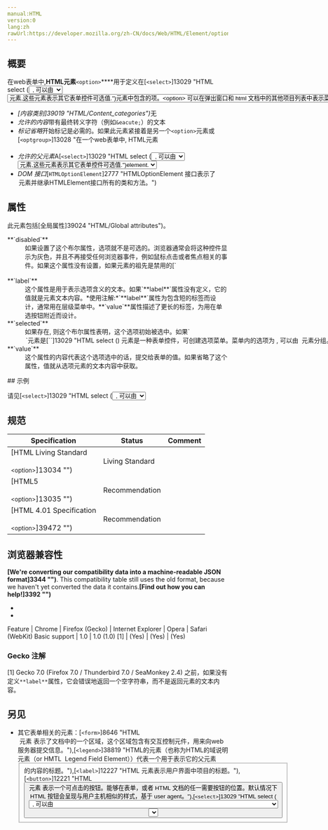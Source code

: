 ```yaml
---
manual:HTML
version:0
lang:zh
rawUrl:https://developer.mozilla.org/zh-CN/docs/Web/HTML/Element/option
---
```





## 概要<a name="概要"></a>


在web表单中,**HTML元素**`<option>`****用于定义在[`<select>`]13029 "HTML select (<select>) 元素是一种表单控件，可创建选项菜单。菜单内的选项为<option> , 可以由 <optgroup> 元素分组。选项可以被用户预先选择。"),[`<optgroup>`]13028 "在一个web表单中, HTML元素 <optgroup> 会创建包含在一个 <select> 元素中的一组选项")或[`<datalist>`]13030 "HTML Datalist 元素 (<datalist>) 包含了一组<option>元素,这些元素表示其它表单控件可选值.")元素中包含的项。&lt;option&gt; 可以在弹出窗口和 html 文档中的其他项目列表中表示菜单项。


* <dfn>[内容类别]39019 "HTML/Content_categories")</dfn>无
* <dfn>允许的内容</dfn>带有最终转义字符（例如`&eacute;`）的文本
* <dfn>标记省略</dfn>开始标记是必需的。如果此元素紧接着是另一个`<option>`元素或[`<optgroup>`]13028 "在一个web表单中, HTML元素 <optgroup> 会创建包含在一个 <select> 元素中的一组选项"), 或者父元素没有其他内容, 则结束标记是可选的。
* <dfn>允许的父元素</dfn>A[`<select>`]13029 "HTML select (<select>) 元素是一种表单控件，可创建选项菜单。菜单内的选项为<option> , 可以由 <optgroup> 元素分组。选项可以被用户预先选择。"), an[`<optgroup>`]13028 "在一个web表单中, HTML元素 <optgroup> 会创建包含在一个 <select> 元素中的一组选项")or a[`<datalist>`]13030 "HTML Datalist 元素 (<datalist>) 包含了一组<option>元素,这些元素表示其它表单控件可选值.")element.
* <dfn>DOM 接口</dfn>[`HTMLOptionElement`]2777 "HTMLOptionElement 接口表示了 <option> 元素并继承HTMLElement接口所有的类和方法。")

## 属性<a name="属性"></a>


此元素包括[全局属性]39024 "HTML/Global attributes")。

<dl><dt id=''>**`disabled`**</dt><dd>如果设置了这个布尔属性，选项就不是可选的。浏览器通常会将这种控件显示为灰色，并且不再接受任何浏览器事件，例如鼠标点击或者焦点相关的事件。如果这个属性没有设置，如果元素的祖先是禁用的[`<optgroup>`]13028 "在一个web表单中, HTML元素 <optgroup> 会创建包含在一个 <select> 元素中的一组选项")元素，元素仍然是禁用的 。</dd><dt id=''>**`label`**</dt><dd>这个属性是用于表示选项含义的文本。如果`**label**`属性没有定义，它的值就是元素文本内容。*使用注解:*`**label**`属性为包含短的标签而设计，通常用在层级菜单中。**`value`**属性描述了更长的标签，为用在单选按钮附近而设计。
</dd><dt id=''>**`selected`**</dt><dd>如果存在, 则这个布尔属性表明，这个选项初始被选中。如果`<option>`元素是[`<select>`]13029 "HTML select (<select>) 元素是一种表单控件，可创建选项菜单。菜单内的选项为<option> , 可以由 <optgroup> 元素分组。选项可以被用户预先选择。")元素的后继，并且它的`[multiple]13180 "")`属性没有设置，这个[`<select>`]13029 "HTML select (<select>) 元素是一种表单控件，可创建选项菜单。菜单内的选项为<option> , 可以由 <optgroup> 元素分组。选项可以被用户预先选择。")元素只有一个`<option>`元素可以拥有`selected`属性。</dd><dt id=''>**`value`**</dt><dd>这个属性的内容代表这个选项选中的话，提交给表单的值。如果省略了这个属性，值就从选项元素的文本内容中获取。</dd></dl>
## 示例<a name="示例"></a>


请见[`<select>`]13029 "HTML select (<select>) 元素是一种表单控件，可创建选项菜单。菜单内的选项为<option> , 可以由 <optgroup> 元素分组。选项可以被用户预先选择。")示例。


## 规范<a name="Specifications"></a>

Specification | Status | Comment 
 ---  |  ---  |  ---  | 
[HTML Living Standard<br></br><small>&lt;option&gt;</small>]13034 "") | Living Standard |  
[HTML5<br></br><small>&lt;option&gt;</small>]13035 "") | Recommendation |  
[HTML 4.01 Specification<br></br><small>&lt;option&gt;</small>]39472 "") | Recommendation |  


## 浏览器兼容性<a name="Browser_compatibility"></a>


**[We&#39;re converting our compatibility data into a machine-readable JSON format]3344 "")**. This compatibility table still uses the old format, because we haven&#39;t yet converted the data it contains.**[Find out how you can help!]3392 "")**


* 
* 

Feature | Chrome | Firefox (Gecko) | Internet Explorer | Opera | Safari (WebKit) 
Basic support | 1.0 | 1.0 (1.0) [1] | (Yes) | (Yes) | (Yes) 




### Gecko 注解<a name="Gecko_注解"></a>


[1] Gecko 7.0 (Firefox 7.0 / Thunderbird 7.0 / SeaMonkey 2.4) 之前，如果没有定义`**label**`属性，它会错误地返回一个空字符串，而不是返回元素的文本内容。


## 另见<a name="另见"></a>

* 其它表单相关的元素：[`<form>`]8646 "HTML <form> 元素 表示了文档中的一个区域，这个区域包含有交互控制元件，用来向web服务器提交信息。"),[`<legend>`]38819 "HTML的元素（也称为HTML的域说明元素（or HMTL
  Legend Field Element））代表一个用于表示它的父元素<fieldset>的内容的标题。"),[`<label>`]12227 "HTML 元素表示用户界面中项目的标题。"),[`<button>`]12221 "HTML <button>元素 表示一个可点击的按钮。能够在表单，或者 HTML 文档的任一需要按钮的位置。默认情况下 HTML 按钮会呈现与用户主机相似的样式，基于 user agent。"),[`<select>`]13029 "HTML select (<select>) 元素是一种表单控件，可创建选项菜单。菜单内的选项为<option> , 可以由 <optgroup> 元素分组。选项可以被用户预先选择。"),[`<datalist>`]13030 "HTML Datalist 元素 (<datalist>) 包含了一组<option>元素,这些元素表示其它表单控件可选值."),[`<optgroup>`]13028 "在一个web表单中, HTML元素 <optgroup> 会创建包含在一个 <select> 元素中的一组选项"),[`<fieldset>`]38804 "此页面仍未被本地化, 期待您的翻译!"),[`<textarea>`]13500 "HTML <textarea> 元素表示一个多行纯文本编辑控件。"),[`<keygen>`]38818 "HTML <keygen> 元素是为了方便生成密钥材料和提交作为 HTML form 的一部分的公钥.这种机制被用于设计基于 Web 的证书管理系统。按照预想，<keygen> 元素将用于 HTML 表单与其他的所需信息一起构造一个证书请求，该处理的结果将是一个带有签名的证书。"),[`<input>`]394 "HTML <input> 元素用于为基于Web的表单创建交互式控件，以便接受来自用户的数据。"),[`<output>`]38829 "HTML <output> 标签表示计算或用户操作的结果。"),[`<progress>`]13135 "HTML中的progress (<progress>) 元素用来显示一项任务的完成进度.虽然规范中没有规定该元素具体如何显示,浏览器开发商可以自己决定,但通常情况下,该元素都显示为一个进度条形式.")and[`<meter>`]38825 "HTML <meter>元素用来显示已知范围的标量值或者分数值。").



